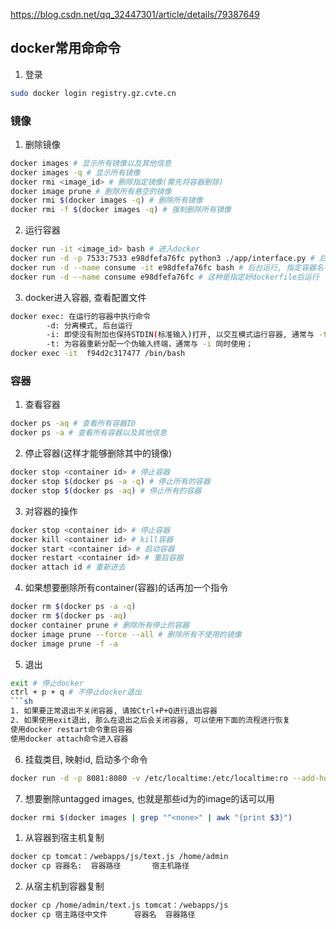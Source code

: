 https://blog.csdn.net/qq_32447301/article/details/79387649

## docker常用命命令

1. 登录
```sh
sudo docker login registry.gz.cvte.cn
```

### 镜像
1. 删除镜像
```sh
docker images # 显示所有镜像以及其他信息
docker images -q # 显示所有镜像
docker rmi <image_id> # 删除指定镜像(需先将容器删除)
docker image prune # 删除所有悬空的镜像
docker rmi $(docker images -q) # 删除所有镜像
docker rmi -f $(docker images -q) # 强制删除所有镜像
```
2. 运行容器
```sh
docker run -it <image_id> bash # 进入docker
docker run -d -p 7533:7533 e98dfefa76fc python3 ./app/interface.py # 后台运行, 指定端口
docker run -d --name consume -it e98dfefa76fc bash # 后台运行, 指定容器名字
docker run -d --name consume e98dfefa76fc # 这种是指定好dockerfile后运行
```
3. docker进入容器, 查看配置文件
```sh
docker exec: 在运行的容器中执行命令
        -d: 分离模式, 后台运行
        -i: 即使没有附加也保持STDIN(标准输入)打开, 以交互模式运行容器, 通常与 -t 同时使用
        -t: 为容器重新分配一个伪输入终端，通常与 -i 同时使用；
docker exec -it  f94d2c317477 /bin/bash
```


### 容器
1. 查看容器
```sh
docker ps -aq # 查看所有容器ID
docker ps -a # 查看所有容器以及其他信息
```
2. 停止容器(这样才能够删除其中的镜像)
```sh
docker stop <container id> # 停止容器
docker stop $(docker ps -a -q) # 停止所有的容器
docker stop $(docker ps -aq) # 停止所有的容器
```
3. 对容器的操作
```sh
docker stop <container id> # 停止容器
docker kill <container id> # kill容器
docker start <container id> # 启动容器
docker restart <container id> # 重启容器
docker attach id # 重新进去
```
4. 如果想要删除所有container(容器)的话再加一个指令
```sh
docker rm $(docker ps -a -q)
docker rm $(docker ps -aq)
docker container prune # 删除所有停止的容器
docker image prune --force --all # 删除所有不使用的镜像
docker image prune -f -a
```
5. 退出
```sh
exit # 停止docker
ctrl + p + q # 不停止docker退出
```sh
1. 如果要正常退出不关闭容器, 请按Ctrl+P+Q进行退出容器
2. 如果使用exit退出, 那么在退出之后会关闭容器, 可以使用下面的流程进行恢复
使用docker restart命令重启容器
使用docker attach命令进入容器
```
6. 挂载类目, 映射id, 启动多个命令
```sh
docker run -d -p 8081:8080 -v /etc/localtime:/etc/localtime:ro --add-host=dp-master001.gz.cvte.cn:10.21.25.161 --add-host=dp-master001:10.21.25.161 c7ce71ad3d33 sh -c './usr/chenjw/apache-tomcat-8.5.47/bin/startup.sh && tail -f ./usr/chenjw/apache-tomcat-8.5.47/logs/catalina.out'
```
7. 想要删除untagged images, 也就是那些id为的image的话可以用
```sh
docker rmi $(docker images | grep "^<none>" | awk "{print $3}")
```


1.  从容器到宿主机复制
```sh
docker cp tomcat：/webapps/js/text.js /home/admin
docker cp 容器名:  容器路径       宿主机路径
```
2. 从宿主机到容器复制
```sh
docker cp /home/admin/text.js tomcat：/webapps/js
docker cp 宿主路径中文件      容器名  容器路径  
```
